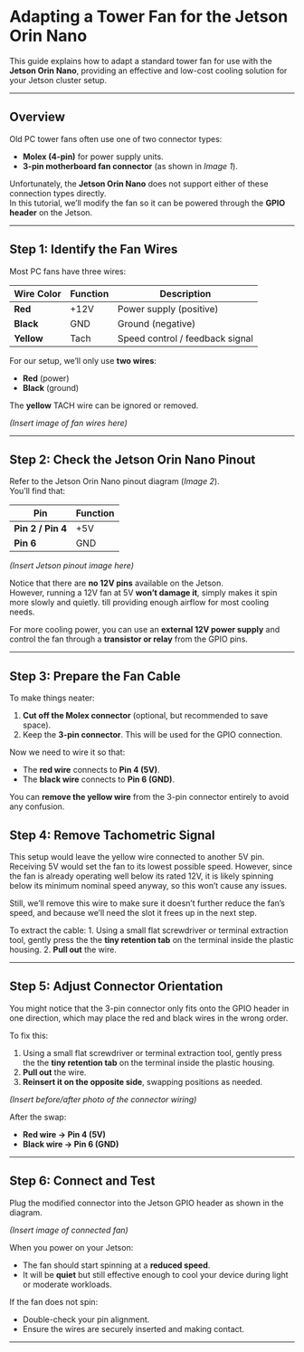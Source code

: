# Adapting a Tower Fan for the Jetson Orin Nano

This guide explains how to adapt a standard tower fan for use with the **Jetson Orin Nano**, providing an effective and low-cost cooling solution for your Jetson cluster setup.

---

## Overview

Old PC tower fans often use one of two connector types:
- **Molex (4-pin)** for power supply units.
- **3-pin motherboard fan connector** (as shown in *Image 1*).

Unfortunately, the **Jetson Orin Nano** does not support either of these connection types directly.  
In this tutorial, we’ll modify the fan so it can be powered through the **GPIO header** on the Jetson.

---

## Step 1: Identify the Fan Wires

Most PC fans have three wires:

| Wire Color | Function | Description |
|-------------|-----------|-------------|
| **Red** | +12V | Power supply (positive) |
| **Black** | GND | Ground (negative) |
| **Yellow** | Tach | Speed control / feedback signal |

For our setup, we’ll only use **two wires**:
- **Red** (power)
- **Black** (ground)

The **yellow** TACH wire can be ignored or removed.

*(Insert image of fan wires here)*

---

## Step 2: Check the Jetson Orin Nano Pinout

Refer to the Jetson Orin Nano pinout diagram (*Image 2*).  
You’ll find that:

| Pin | Function |
|------|-----------|
| **Pin 2 / Pin 4** | +5V |
| **Pin 6** | GND |

*(Insert Jetson pinout image here)*

Notice that there are **no 12V pins** available on the Jetson.  
However, running a 12V fan at 5V **won’t damage it**, simply makes it spin more slowly and quietly. till providing enough airflow for most cooling needs.

For more cooling power, you can use an **external 12V power supply** and control the fan through a **transistor or relay** from the GPIO pins.

---

## Step 3: Prepare the Fan Cable

To make things neater:
1. **Cut off the Molex connector** (optional, but recommended to save space).
2. Keep the **3-pin connector**. This will be used for the GPIO connection.

Now we need to wire it so that:
- The **red wire** connects to **Pin 4 (5V)**.
- The **black wire** connects to **Pin 6 (GND)**.

You can **remove the yellow wire** from the 3-pin connector entirely to avoid any confusion.

## Step 4: Remove Tachometric Signal

This setup would leave the yellow wire connected to another 5V pin.
Receiving 5V would set the fan to its lowest possible speed. However, since the fan is already operating well below its rated 12V, it is likely spinning below its minimum nominal speed anyway, so this won’t cause any issues.

Still, we’ll remove this wire to make sure it doesn’t further reduce the fan’s speed, and because we’ll need the slot it frees up in the next step.

To extract the cable:
    1. Using a small flat screwdriver or terminal extraction tool, gently press the the **tiny retention tab** on the terminal inside the plastic housing.
    2. **Pull out** the wire.

---

## Step 5: Adjust Connector Orientation

You might notice that the 3-pin connector only fits onto the GPIO header in one direction, which may place the red and black wires in the wrong order.

To fix this:
1. Using a small flat screwdriver or terminal extraction tool, gently press the the **tiny retention tab** on the terminal inside the plastic housing.
2. **Pull out** the wire.
3. **Reinsert it on the opposite side**, swapping positions as needed.

*(Insert before/after photo of the connector wiring)*

After the swap:
- **Red wire → Pin 4 (5V)**
- **Black wire → Pin 6 (GND)**

---

## Step 6: Connect and Test

Plug the modified connector into the Jetson GPIO header as shown in the diagram.

*(Insert image of connected fan)*

When you power on your Jetson:
- The fan should start spinning at a **reduced speed**.
- It will be **quiet** but still effective enough to cool your device during light or moderate workloads.

If the fan does not spin:
- Double-check your pin alignment.
- Ensure the wires are securely inserted and making contact.

---